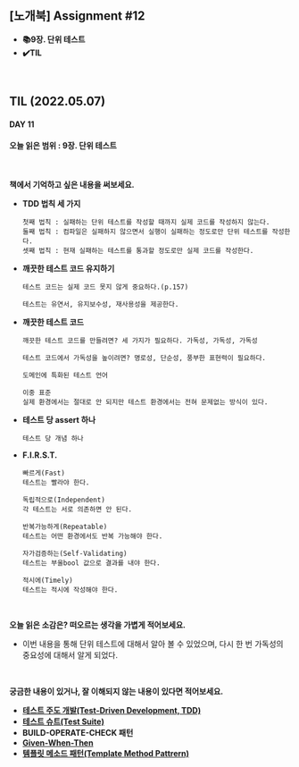 ## [노개북] Assignment #12

- **📚9장. 단위 테스트**
- **✔️TIL**

<br>

## TIL (2022.05.07)
#### DAY 11
#### 오늘 읽은 범위 : 9장. 단위 테스트

<br>


**책에서 기억하고 싶은 내용을 써보세요.**

- **TDD 법칙 세 가지**
  ```
  첫째 법칙 : 실패하는 단위 테스트를 작성할 때까지 실제 코드를 작성하지 않는다.
  둘째 법칙 : 컴파일은 실패하지 않으면서 실행이 실패하는 정도로만 단위 테스트를 작성한다.
  셋째 법칙 : 현재 실패하는 테스트를 통과할 정도로만 실제 코드를 작성한다.
  ```
  
- **깨끗한 테스트 코드 유지하기**
  ```
  테스트 코드는 실제 코드 못지 않게 중요하다.(p.157)
  
  테스트는 유연서, 유지보수성, 재사용성을 제공한다. 
  ```

- **깨끗한 테스트 코드**
  ```
  깨끗한 테스트 코드를 만들려면? 세 가지가 필요하다. 가독성, 가독성, 가독성
  
  테스트 코드에서 가독성을 높이려면? 명로성, 단순성, 풍부한 표현력이 필요하다.
  
  도메인에 특화된 테스트 언어
  
  이중 표준
  실제 환경에서는 절대로 안 되지만 테스트 환경에서는 전혀 문제없는 방식이 있다.
  ```

- **테스트 당 assert 하나**
  ```
  테스트 당 개념 하나
  ```
  
- **F.I.R.S.T.**
  ```
  빠르게(Fast)
  테스트는 빨라야 한다.
  
  독립적으로(Independent)
  각 테스트는 서로 의존하면 안 된다. 
  
  반복가능하게(Repeatable)
  테스트는 어떤 환경에서도 반복 가능해야 한다. 

  자가검증하는(Self-Validating)
  테스트는 부울bool 값으로 결과를 내야 한다.
  
  적시에(Timely)
  테스트는 적시에 작성해야 한다. 
  ```

<br>

**오늘 읽은 소감은? 떠오르는 생각을 가볍게 적어보세요.**
- 이번 내용을 통해 단위 테스트에 대해서 알아 볼 수 있었으며, 다시 한 번 가독성의 중요성에 대해서 알게 되었다.


<br>

**궁금한 내용이 있거나, 잘 이해되지 않는 내용이 있다면 적어보세요.**
- [**테스트 주도 개발(Test-Driven Development, TDD)**](https://ko.wikipedia.org/wiki/%ED%85%8C%EC%8A%A4%ED%8A%B8_%EC%A3%BC%EB%8F%84_%EA%B0%9C%EB%B0%9C)
- [**테스트 슈트(Test Suite)**](https://en.wikipedia.org/wiki/Test_suite)
- **BUILD-OPERATE-CHECK 패턴**
- [**Given-When-Then**](https://en.wikipedia.org/wiki/Given-When-Then)
- [**템플릿 메소드 패턴(Template Method Pattrern)**](https://ko.wikipedia.org/wiki/%ED%85%9C%ED%94%8C%EB%A6%BF_%EB%A9%94%EC%86%8C%EB%93%9C_%ED%8C%A8%ED%84%B4)

